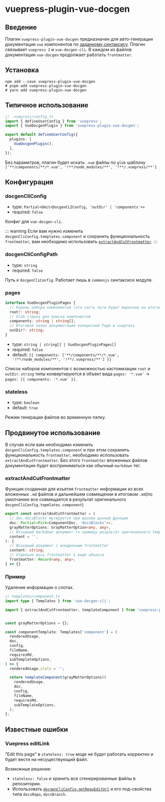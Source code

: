 # vuepress-plugin-vue-docgen

## Введение

Плагин `vuepress-plugin-vue-docgen` предназначен для авто-генерации документации `vue` компонентов по [заданному синтаксису](https://vue-styleguidist.github.io/docs/Documenting.html).
Плагин связывает `vuepress 2` и `vue-docgen-cli`.
В каждом из файлов документации `vue-docgen` продолжает работать `frontmatter`.

## Установка

```shell
npm add --save vuepress-plugin-vue-docgen
# pnpm add vuepress-plugin-vue-docgen
# yarn add vuepress-plugin-vue-docgen
```

## Типичное использование

```ts
// .vuepress/config.ts
import { defineUserConfig } from 'vuepress';
import { VueDocgenPlugin } from 'vuepress-plugin-vue-docgen';

export default defineUserConfig({
  plugins: [
    VueDocgenPlugin(),
  ],
});
```

Без параметров, плагин будет искать `.vue` файлы по `glob` шаблону `['**/components/**/*.vue', '!**/node_modules/**', '!**/.vuepress/**']`

## Конфигурация

### docgenCliConfig

- type: `Partial<Omit<DocgenCLIConfig, 'outDir' | 'components'>>`
- required: `false`

Конфиг для `vue-docgen-cli`.

::: warning
Если вам нужно изменить `docgenCliConfig.templates.component` и сохранить функциональность `frontmatter`, вам необходимо использовать [`extractAndCutFrontmatter`](#продвинутое-использование).
:::

### docgenCliConfigPath

- type: `string`
- required: `false`

Путь к `docgenCliConfig`. Работает лишь в `commonjs` синтаксисе модуля.

### pages

```ts
interface VueDocgenPluginPages {
  // Корень набора компонентов (эта часть пути будет вырезана из итогового url)
  root?: string;
  // Glob строка для поиска компонентов
  components: string | string[];
  // Итоговая папка документации конкретной Page в vuepress
  outDir?: string;
}
```

- type: `string | string[] | VueDocgenPluginPages[]`
- required: `false`
- default: `[{ components: ['**/components/**/*.vue', '!**/node_modules/**', '!**/.vuepress/**'] }]`

Список наборов компонентов с возможностью кастомизации `root` и `outDir`. `string` типы конвертируются в объект вида `pages: '*.vue'` -> `pages: [{ components: '*.vue' }]`.

### stateless

- type: `boolean`
- default: `true`

Режим генерации файлов во временную папку.

## Продвинутое использование

В случае если вам необходимо изменить `docgenCliConfig.templates.component` и при этом сохранить функциональность `frontmatter`, необходимо использовать `extractAndCutFrontmatter`.
Без этого `frontmatter` вложенных файлов документации будет восприниматься как обычный `markdown` тег.

### extractAndCutFrontmatter

Функция созданная для изъятия `frontmatter` информации из всех вложенных `.md` файлов и дальнейшем совмещении в итоговом `.md`(по умолчанию все совмещается в результат оригинального `docgenCliConfig.tepmlates.component`)

```ts
export const extractAndCutFrontmatter = (
  // doc.docsBlocks мутируется при вызове данной функции
  doc: Partial<Pick<ComponentDoc, 'docsBlocks'>>,
  grayMatterOptions: GrayMatterOption<any, any>,
  // Исходный markdown документ (к примеру результат оригинального templates.component)
  content = '',
): {
  // Исходный документ с внедренным frontmatter
  content: string;
  // Отдельно весь frontmatter в виде объекта
  frontmatter: Record<any, any>;
} => {}
```

### Пример

Удаление информации о слотах.

```ts
// templates/component.ts
import type { Templates } from 'vue-docgen-cli';

import { extractAndCutFrontmatter, templateComponent } from 'vuepress-plugin-vue-docgen';


const grayMatterOptions = {};

const componentTemplate: Templates['component'] = (
  renderedUsage,
  doc,
  config,
  fileName,
  requiresMd,
  subTemplateOptions,
) => {
  renderedUsage.slots = '';

  return templateComponent(grayMatterOptions)(
    renderedUsage,
    doc,
    config,
    fileName,
    requiresMd,
    subTemplateOptions,
  );
};
```

## Известные ошибки

### Vuepress editLink

"Edit this page" в `stateless: true` моде не будет работать корректно и будет вести на несуществующий файл.

Возможные решение:
- `stateless: false` и хранить все сгенерированные файлы в репозитории.
- Использовать [`docgenCliConfig.getRepoEditUrl`](https://github.com/vue-styleguidist/vue-styleguidist/tree/dev/packages/vue-docgen-cli#getrepoediturl) и его под-свойства типа `docsRepo`, `docsBranch`.
